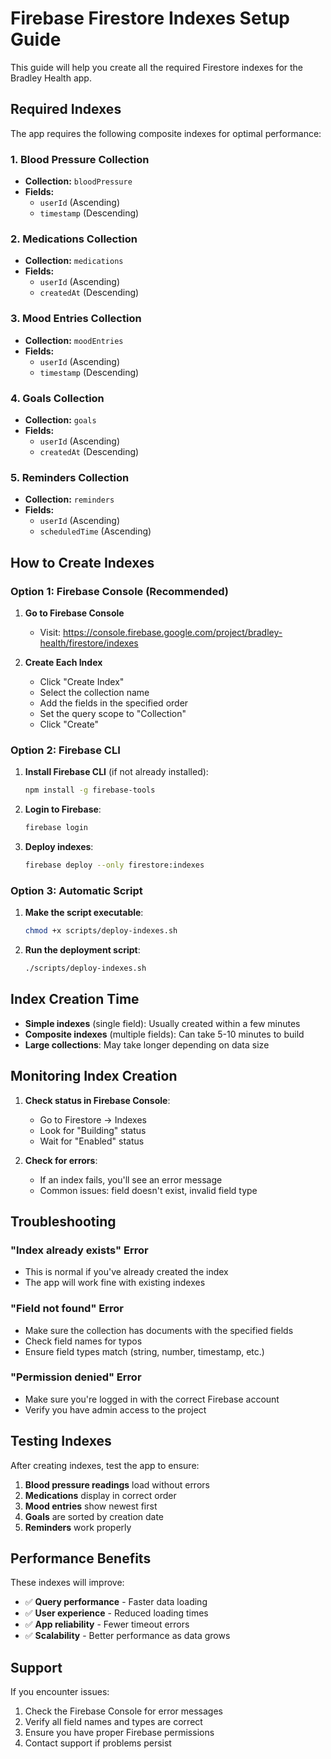 # Firebase Firestore Indexes Setup Guide

This guide will help you create all the required Firestore indexes for the Bradley Health app.

## Required Indexes

The app requires the following composite indexes for optimal performance:

### 1. Blood Pressure Collection
- **Collection:** `bloodPressure`
- **Fields:**
  - `userId` (Ascending)
  - `timestamp` (Descending)

### 2. Medications Collection
- **Collection:** `medications`
- **Fields:**
  - `userId` (Ascending)
  - `createdAt` (Descending)

### 3. Mood Entries Collection
- **Collection:** `moodEntries`
- **Fields:**
  - `userId` (Ascending)
  - `timestamp` (Descending)

### 4. Goals Collection
- **Collection:** `goals`
- **Fields:**
  - `userId` (Ascending)
  - `createdAt` (Descending)

### 5. Reminders Collection
- **Collection:** `reminders`
- **Fields:**
  - `userId` (Ascending)
  - `scheduledTime` (Ascending)

## How to Create Indexes

### Option 1: Firebase Console (Recommended)

1. **Go to Firebase Console**
   - Visit: https://console.firebase.google.com/project/bradley-health/firestore/indexes

2. **Create Each Index**
   - Click "Create Index"
   - Select the collection name
   - Add the fields in the specified order
   - Set the query scope to "Collection"
   - Click "Create"

### Option 2: Firebase CLI

1. **Install Firebase CLI** (if not already installed):
   ```bash
   npm install -g firebase-tools
   ```

2. **Login to Firebase**:
   ```bash
   firebase login
   ```

3. **Deploy indexes**:
   ```bash
   firebase deploy --only firestore:indexes
   ```

### Option 3: Automatic Script

1. **Make the script executable**:
   ```bash
   chmod +x scripts/deploy-indexes.sh
   ```

2. **Run the deployment script**:
   ```bash
   ./scripts/deploy-indexes.sh
   ```

## Index Creation Time

- **Simple indexes** (single field): Usually created within a few minutes
- **Composite indexes** (multiple fields): Can take 5-10 minutes to build
- **Large collections**: May take longer depending on data size

## Monitoring Index Creation

1. **Check status in Firebase Console**:
   - Go to Firestore → Indexes
   - Look for "Building" status
   - Wait for "Enabled" status

2. **Check for errors**:
   - If an index fails, you'll see an error message
   - Common issues: field doesn't exist, invalid field type

## Troubleshooting

### "Index already exists" Error
- This is normal if you've already created the index
- The app will work fine with existing indexes

### "Field not found" Error
- Make sure the collection has documents with the specified fields
- Check field names for typos
- Ensure field types match (string, number, timestamp, etc.)

### "Permission denied" Error
- Make sure you're logged in with the correct Firebase account
- Verify you have admin access to the project

## Testing Indexes

After creating indexes, test the app to ensure:

1. **Blood pressure readings** load without errors
2. **Medications** display in correct order
3. **Mood entries** show newest first
4. **Goals** are sorted by creation date
5. **Reminders** work properly

## Performance Benefits

These indexes will improve:
- ✅ **Query performance** - Faster data loading
- ✅ **User experience** - Reduced loading times
- ✅ **App reliability** - Fewer timeout errors
- ✅ **Scalability** - Better performance as data grows

## Support

If you encounter issues:
1. Check the Firebase Console for error messages
2. Verify all field names and types are correct
3. Ensure you have proper Firebase permissions
4. Contact support if problems persist 